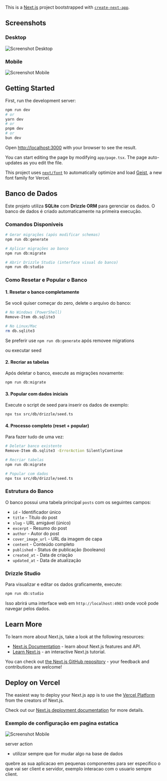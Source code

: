 This is a [Next.js](https://nextjs.org) project bootstrapped with
[`create-next-app`](https://nextjs.org/docs/app/api-reference/cli/create-next-app).

## Screenshots

### Desktop

![Screenshot Desktop](./public/images/screenshot-desktop.png)

### Mobile

![Screenshot Mobile](./public/images/screenshot-mobile.png)

## Getting Started

First, run the development server:

```bash
npm run dev
# or
yarn dev
# or
pnpm dev
# or
bun dev
```

Open [http://localhost:3000](http://localhost:3000) with your browser to see the
result.

You can start editing the page by modifying `app/page.tsx`. The page
auto-updates as you edit the file.

This project uses
[`next/font`](https://nextjs.org/docs/app/building-your-application/optimizing/fonts)
to automatically optimize and load [Geist](https://vercel.com/font), a new font
family for Vercel.

## Banco de Dados

Este projeto utiliza **SQLite** com **Drizzle ORM** para gerenciar os dados. O
banco de dados é criado automaticamente na primeira execução.

### Comandos Disponíveis

```bash
# Gerar migrações (após modificar schemas)
npm run db:generate

# Aplicar migrações ao banco
npm run db:migrate

# Abrir Drizzle Studio (interface visual do banco)
npm run db:studio
```

### Como Resetar e Popular o Banco

#### 1. Resetar o banco completamente

Se você quiser começar do zero, delete o arquivo do banco:

```bash
# No Windows (PowerShell)
Remove-Item db.sqlite3

# No Linux/Mac
rm db.sqlite3
```

Se preferir use `npm run db:generate` após removee migrations

ou executar seed

#### 2. Recriar as tabelas

Após deletar o banco, execute as migrações novamente:

```bash
npm run db:migrate
```

#### 3. Popular com dados iniciais

Execute o script de seed para inserir os dados de exemplo:

```bash
npx tsx src/db/drizzle/seed.ts
```

#### 4. Processo completo (reset + popular)

Para fazer tudo de uma vez:

```bash
# Deletar banco existente
Remove-Item db.sqlite3 -ErrorAction SilentlyContinue

# Recriar tabelas
npm run db:migrate

# Popular com dados
npx tsx src/db/drizzle/seed.ts
```

### Estrutura do Banco

O banco possui uma tabela principal `posts` com os seguintes campos:

- `id` - Identificador único
- `title` - Título do post
- `slug` - URL amigável (único)
- `excerpt` - Resumo do post
- `author` - Autor do post
- `cover_image_url` - URL da imagem de capa
- `content` - Conteúdo completo
- `published` - Status de publicação (booleano)
- `created_at` - Data de criação
- `updated_at` - Data de atualização

### Drizzle Studio

Para visualizar e editar os dados graficamente, execute:

```bash
npm run db:studio
```

Isso abrirá uma interface web em `http://localhost:4983` onde você pode navegar
pelos dados.

## Learn More

To learn more about Next.js, take a look at the following resources:

- [Next.js Documentation](https://nextjs.org/docs) - learn about Next.js
  features and API.
- [Learn Next.js](https://nextjs.org/learn) - an interactive Next.js tutorial.

You can check out
[the Next.js GitHub repository](https://github.com/vercel/next.js) - your
feedback and contributions are welcome!

## Deploy on Vercel

The easiest way to deploy your Next.js app is to use the
[Vercel Platform](https://vercel.com/new?utm_medium=default-template&filter=next.js&utm_source=create-next-app&utm_campaign=create-next-app-readme)
from the creators of Next.js.

Check out our
[Next.js deployment documentation](https://nextjs.org/docs/app/building-your-application/deploying)
for more details.

### Exemplo de configuração em pagina estatica

![Screenshot Mobile](./public/images/static.png)

server action

- utilizar sempre que for mudar algo na base de dados

quebre as sua aplicacao em pequenas componentes para ser especifico o que vai
ser client e servidor, exemplo interacao com o usuario sempre client.
